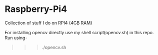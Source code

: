 # Raspberry-Pi4
Collection of stuff I do on RPI4 (4GB RAM)

For installing opencv directly use my shell script(opencv.sh) in this repo.
Run using-

>>> ./opencv.sh

